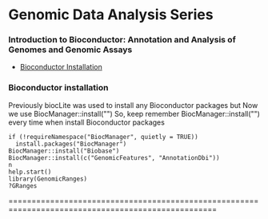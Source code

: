 # Genomic Data Analysis Series 
### Introduction to Bioconductor: Annotation and Analysis of Genomes and Genomic Assays

* [Bioconductor Installation](https://bioconductor.org/install/ "Install Bioconductor")

### Bioconductor installation
Previously biocLite was used to install any Bioconductor packages but Now we use BiocManager::install("")
So, keep remember BiocManager::install("") every time when install Bioconductor packages
```
if (!requireNamespace("BiocManager", quietly = TRUE))
  install.packages("BiocManager")
BiocManager::install("Biobase")
BiocManager::install(c("GenomicFeatures", "AnnotationDbi"))
n
help.start()
library(GenomicRanges)
?GRanges

```
===================================================================================================
